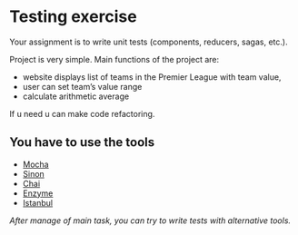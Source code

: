 # Testing exercise

Your assignment is to write unit tests (components, reducers, sagas, etc.).

Project is very simple. Main functions of the project are:

- website displays list of teams in the Premier League with team value,
- user can set team’s value range
- calculate arithmetic average

If u need u can make code refactoring.

## You have to use the tools

- [Mocha](https://mochajs.org/)
- [Sinon](http://sinonjs.org/)
- [Chai](http://chaijs.com/)
- [Enzyme](https://github.com/airbnb/enzyme)
- [Istanbul](https://github.com/gotwarlost/istanbul/)

*After manage of main task, you can try to write tests with alternative tools.*
